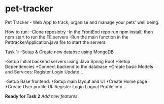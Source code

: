 # pet-tracker
Pet Tracker - Web App to track, organise and manage your pets' well being. 

How to run:
-Clone reposiotry
-In the FrontEnd repo run npm install, then npm start to run the FE servers
-Run the main function in the PettrackerApplication.java file to start the servers

Task 1:
-Setup & Create new databse using MongoDB

-Setup Initial backend servers using Java Spring Boot
*Setup Dependencies
*Connect backend to the database
*Create basic Models and Services:
Register
Login
Update...

-Setup Base frontend:
*Setup main layout and UI
*Create Home page
*Create User profile UI:
Register
Login
Logout
Profile info...

**Ready for Task 2**
*Add new features*
